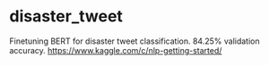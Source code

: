 # disaster_tweet
Finetuning BERT for disaster tweet classification. 84.25% validation accuracy. https://www.kaggle.com/c/nlp-getting-started/
